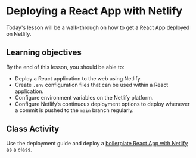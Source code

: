 # Deploying a React App with Netlify

Today's lesson will be a walk-through on how to get a React App deployed on Netlify.

## Learning objectives

By the end of this lesson, you should be able to:

- Deploy a React application to the web using Netlify.
- Create `.env` configuration files that can be used within a React application.
- Configure environment variables on the Netlify platform.
- Configure Netlify’s continuous deployment options to deploy whenever a commit is pushed to the `main` branch regularly.

## Class Activity

Use the deployment guide and deploy a [boilerplate React App with Netlify](https://github.com/pursuit-curriculum-resources/guide-deployment/tree/main/netlify-vite-react) as a class.

